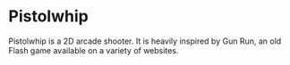 # Pistolwhip
Pistolwhip is a 2D arcade shooter.
It is heavily inspired by Gun Run, an old Flash game available on a variety of websites.